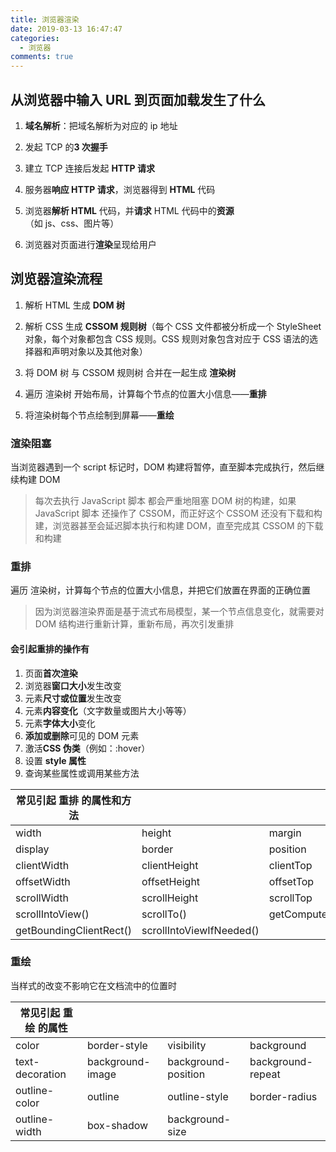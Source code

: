 ```yaml
---
title: 浏览器渲染
date: 2019-03-13 16:47:47
categories:
  - 浏览器
comments: true
---
```


## 从浏览器中输入 URL 到页面加载发生了什么

1. **域名解析**：把域名解析为对应的 ip 地址

2. 发起 TCP 的**3 次握手**

3. 建立 TCP 连接后发起 **HTTP 请求**

4. 服务器**响应 HTTP 请求**，浏览器得到 **HTML** 代码

5. 浏览器**解析 HTML** 代码，并**请求** HTML 代码中的**资源**（如 js、css、图片等）

6. 浏览器对页面进行**渲染**呈现给用户

## 浏览器渲染流程

1. 解析 HTML 生成 **DOM 树**

2. 解析 CSS 生成 **CSSOM 规则树**（每个 CSS 文件都被分析成一个 StyleSheet 对象，每个对象都包含 CSS 规则。CSS 规则对象包含对应于 CSS 语法的选择器和声明对象以及其他对象）

3. 将 DOM 树 与 CSSOM 规则树 合并在一起生成 **渲染树**

4. 遍历 渲染树 开始布局，计算每个节点的位置大小信息——**重排**

5. 将渲染树每个节点绘制到屏幕——**重绘**

### 渲染阻塞

当浏览器遇到一个 script 标记时，DOM 构建将暂停，直至脚本完成执行，然后继续构建 DOM

> 每次去执行 JavaScript 脚本 都会严重地阻塞 DOM 树的构建，如果 JavaScript 脚本 还操作了 CSSOM，而正好这个 CSSOM 还没有下载和构建，浏览器甚至会延迟脚本执行和构建 DOM，直至完成其 CSSOM 的下载和构建

### 重排

遍历 渲染树，计算每个节点的位置大小信息，并把它们放置在界面的正确位置

> 因为浏览器渲染界面是基于流式布局模型，某一个节点信息变化，就需要对 DOM 结构进行重新计算，重新布局，再次引发重排

#### 会引起重排的操作有

1. 页面**首次渲染**
2. 浏览器**窗口大小**发生改变
3. 元素**尺寸或位置**发生改变
4. 元素**内容变化**（文字数量或图片大小等等）
5. 元素**字体大小**变化
6. **添加或删除**可见的 DOM 元素
7. 激活**CSS 伪类**（例如：:hover）
8. 设置 **style 属性**
9. 查询某些属性或调用某些方法

| 常见引起 重排 的属性和方法 |                          |                    |            |
| -------------------------- | ------------------------ | ------------------ | ---------- |
| width                      | height                   | margin             | padding    |
| display                    | border                   | position           | overflow   |
| clientWidth                | clientHeight             | clientTop          | clientLeft |
| offsetWidth                | offsetHeight             | offsetTop          | offsetLeft |
| scrollWidth                | scrollHeight             | scrollTop          | scrollLeft |
| scrollIntoView()           | scrollTo()               | getComputedStyle() |            |
| getBoundingClientRect()    | scrollIntoViewIfNeeded() |                    |            |

### 重绘

当样式的改变不影响它在文档流中的位置时

| 常见引起 重绘 的属性 |                  |                     |                   |
| -------------------- | ---------------- | ------------------- | ----------------- |
| color                | border-style     | visibility          | background        |
| text-decoration      | background-image | background-position | background-repeat |
| outline-color        | outline          | outline-style       | border-radius     |
| outline-width        | box-shadow       | background-size     |                   |
